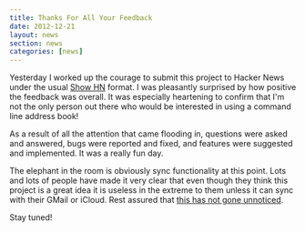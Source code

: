 ```yaml
---
title: Thanks For All Your Feedback
date: 2012-12-21
layout: news
section: news
categories: [news]
---
```


Yesterday I worked up the courage to submit this project to Hacker News under
the usual [Show HN](http://news.ycombinator.com/item?id=4947047) format. I was
pleasantly surprised by how positive the feedback was overall. It was especially
heartening to confirm that I'm not the only person out there who would be
interested in using a command line address book!

As a result of all the attention that came flooding in, questions were asked and
answered, bugs were reported and fixed, and features were suggested and
implemented. It was a really fun day.

The elephant in the room is obviously sync functionality at this point.  Lots
and lots of people have made it very clear that even though they think this
project is a great idea it is useless in the extreme to them unless it can sync
with their GMail or iCloud. Rest assured that [this has not gone
unnoticed](https://github.com/hnrysmth/ppl/issues/5).

Stay tuned!

